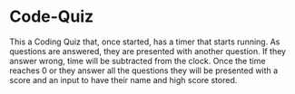 # Code-Quiz
This a Coding Quiz that, once started, has a timer that starts running. As questions are answered, they are presented with another question. If they answer wrong, time will be subtracted from the clock. Once the time reaches 0 or they answer all the questions they will be presented with a score and an input to have their name and high score stored.
